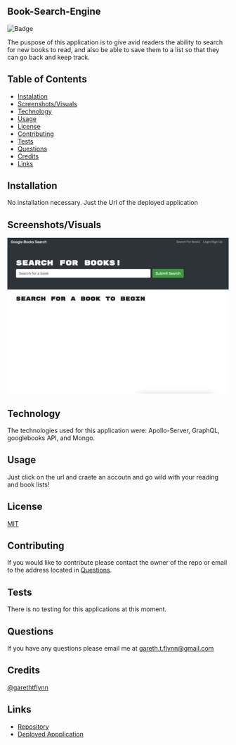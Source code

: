 ## Book-Search-Engine

![Badge](https://img.shields.io/badge/License-MIT-red)

The puspose of this application is to give avid readers the ability to search for new books to read, and also be able to save them to a list so that they can go back and keep track.

## Table of Contents 

  * [Instalation](#installation)
  * [Screenshots/Visuals](#screenshots/visuals)
  * [Technology](#technology)
  * [Usage](#usage)
  * [License](#license)
  * [Contributing](#contributing)
  * [Tests](#tests)
  * [Questions](#questions)
  * [Credits](#credits)
  * [Links](#links)

## Installation 

No installation necessary. Just the Url of the deployed application

## Screenshots/Visuals

![App Screenshot](./assets/bookSearch.png)

## Technology

The technologies used for this application were: Apollo-Server, GraphQL, googlebooks API, and Mongo.

## Usage

Just click on the url and craete an accoutn and go wild with your reading and book lists!

## License

[MIT](https://choosealicense.com/licenses/mit/)

## Contributing 

If you would like to contribute please contact the owner of the repo or email to the address located in [Questions](#questions).

## Tests

There is no testing for this applications at this moment.

## Questions 

If you have any questions please email me at gareth.t.flynn@gmail.com

## Credits

[@garethtflynn](https://www.github.com/garethtflynn) 

## Links  

* [Repository](https://github.com/garethtflynn/book-search-engine)
* [Deployed Appplication](https://sheltered-sea-64421.herokuapp.com/)
